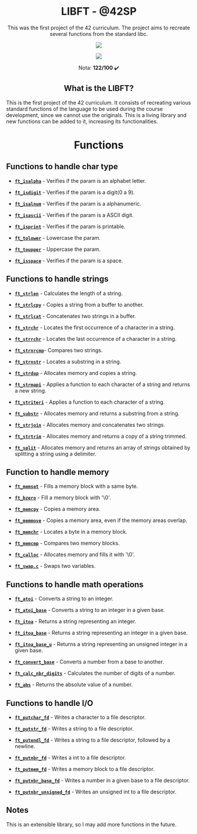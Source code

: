 <h1 align="center"><strong>LIBFT - @42SP</strong></h1>

<p align="center">This was the first project of the 42 curriculum. The project aims to recreate several functions from the standard libc.</p>

<p align="center"><a href="https://www.42sp.org.br/" target="_blank"><img src="https://img.shields.io/static/v1?label=&message=SP&color=000&style=for-the-badge&logo=42""></a></p>
<p align="center"><img src="https://user-images.githubusercontent.com/81205527/149165832-9344c9e5-6075-4268-b276-26b60efc5733.png"> </p>
 <p align="center">Nota: <strong>122/100</strong> ✔️ </p>

<h2 align="center"><strong>What is the LIBFT?</strong></h2>

This is the first project of the 42 curriculum. It consists of recreating various standard functions of the language to be used during the course development, 
since we cannot use the originals. This is a living library and new functions can be added to it, increasing its functionalities.

<h1 align="center"><strong>Functions</strong></h1>

## Functions to handle char type

- **[`ft_isalpha`](src/char/ft_isalpha.c)** - Verifies if the param is an alphabet letter.

- **[`ft_isdigit`](src/char/ft_isdigit.c)** - Verifies if the param is a digit(0 a 9).

- **[`ft_isalnum`](src/char/ft_isalnum.c)** - Verifies if the param is a alphanumeric.

- **[`ft_isascii`](src/char/ft_isascii.c)** - Verifies if the param is a ASCII digit.

- **[`ft_isprint`](src/char/ft_isprint.c)** - Verifies if the param is printable.

- **[`ft_tolower`](src/char/ft_tolower.c)** - Lowercase the param.

- **[`ft_toupper`](src/char/ft_toupper.c)** - Uppercase the param.

- **[`ft_isspace`](src/char/ft_isspace.c)** - Verifies if the param is a space.

## Functions to handle strings

- **[`ft_strlen`](src/strings/ft_strlen.c)** - Calculates the length of a string.

- **[`ft_strlcpy`](src/strings/ft_strlcpy.c)** - Copies a string from a buffer to another.

- **[`ft_strlcat`](src/strings/ft_strlcat.c)** - Concatenates two strings in a buffer.

- **[`ft_strchr`](src/strings/ft_strchr.c)** - Locates the first occurrence of a character in a string.

- **[`ft_strrchr`](src/strings/ft_strrchr.c)** - Locates the last occurrence of a character in a string.

- **[`ft_strnrcmp`](src/strings/ft_strncmp.c)**- Compares two strings.

- **[`ft_strnstr`](src/strings/ft_strnstr.c)** - Locates a substring in a string.

- **[`ft_strdup`](src/strings/ft_strdup.c)** - Allocates memory and copies a string.

- **[`ft_strmapi`](src/strings/ft_strmapi.c)** - Applies a function to each character of a string and returns a new string.

- **[`ft_striteri`](src/strings/ft_striteri.c)** - Applies a function to each character of a string.

- **[`ft_substr`](src/strings/ft_substr.c)** - Allocates memory and returns a substring from a string.

- **[`ft_strjoin`](src/strings/ft_strjoin.c)** - Allocates memory and concatenates two strings.

- **[`ft_strtrim`](src/strings/ft_strtrim.c)** - Allocates memory and returns a copy of a string trimmed.

- **[`ft_split`](src/strings/ft_split.c)** - Allocates memory and returns an array of strings obtained by splitting a string using a delimiter.

## Function to handle memory

- **[`ft_memset`](src/memory/ft_memset.c)** - Fills a memory block with a same byte.

- **[`ft_bzero`](src/memory/ft_bzero.c)** - Fill a memory block with '\0'.

- **[`ft_memcpy`](src/memory/ft_memcpy.c)** - Copies a memory area.

- **[`ft_memmove`](src/memory/ft_memmove.c)** - Copies a memory area, even if the memory areas overlap.

- **[`ft_memchr`](src/memory/ft_memchr.c)** - Locates a byte in a memory block.

- **[`ft_memcmp`](src/memory/ft_memcmp.c)** - Compares two memory blocks.

- **[`ft_calloc`](src/memory/ft_calloc.c)** - Allocates memory and fills it with '\0'.

- **[`ft_swap.c`](src/memory/ft_swap.c)** - Swaps two variables.

## Functions to handle math operations

- **[`ft_atoi`](src/math/ft_atoi.c)** - Converts a string to an integer.

- **[`ft_atoi_base`](src/math/ft_atoi_base.c)** - Converts a string to an integer in a given base.

- **[`ft_itoa`](src/math/ft_itoa.c)** - Returns a string representing an integer.

- **[`ft_itoa_base`](src/math/ft_itoa_base.c)** - Returns a string representing an integer in a given base.

- **[`ft_itoa_base_u`](src/math/ft_itoa_base_u.c)** - Returns a string representing an unsigned integer in a given base.

- **[`ft_convert_base`](src/math/ft_convert_base.c)** - Converts a number from a base to another.

- **[`ft_calc_nbr_digits`](src/math/ft_calc_nbr_digits.c)** - Calculates the number of digits of a number.

- **[`ft_abs`](src/math/ft_abs.c)** - Returns the absolute value of a number.

## Functions to handle I/O

- **[`ft_putchar_fd`](src/stdio/ft_putchar_fd.c)** - Writes a character to a file descriptor.

- **[`ft_putstr_fd`](src/stdio/ft_putstr_fd.c)** - Writes a string to a file descriptor.

- **[`ft_putendl_fd`](src/stdio/ft_putendl_fd.c)** - Writes a string to a file descriptor, followed by a newline.

- **[`ft_putnbr_fd`](src/stdio/ft_putnbr_fd.c)** - Writes a int to a file descriptor.

- **[`ft_putmem_fd`](src/stdio/ft_putmem_fd.c)** - Writes a memory block to a file descriptor.

- **[`ft_putnbr_base_fd`](src/stdio/ft_putnbr_base_fd.c)** - Writes a number in a given base to a file descriptor.

- **[`ft_putnbr_unsigned_fd`](src/stdio/ft_putnbr_unsigned_fd.c)** - Writes an unsigned int to a file descriptor.


## Notes

This is an extensible library, so I may add more functions in the future.